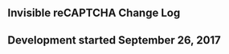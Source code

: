 Invisible reCAPTCHA Change Log
------------------------------

Development started September 26, 2017
--------------------------------------
